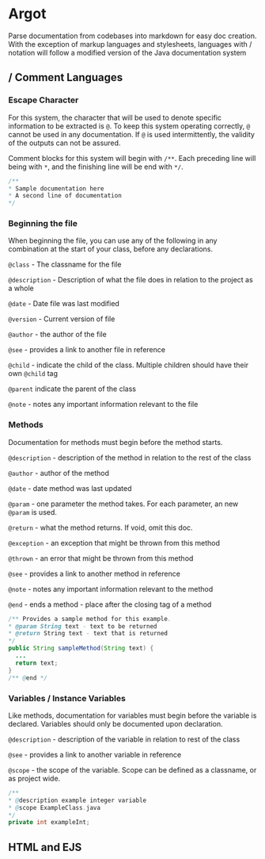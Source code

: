 # Argot
Parse documentation from codebases into markdown for easy doc creation.  With the exception of markup languages and stylesheets, languages with / notation will follow a modified version of the Java documentation system

## / Comment Languages

### Escape Character
For this system, the character that will be used to denote specific information to be extracted is `@`.  To keep this system operating correctly, `@` cannot be used in any documentation.  If `@` is used intermittently, the validity of the outputs can not be assured.

Comment blocks for this system will begin with `/**`.  Each preceding line will being with `*`, and the finishing line will be end with `*/`.

```java
/**
* Sample documentation here
* A second line of documentation
*/
```

### Beginning the file
When beginning the file, you can use any of the following in any combination at the start of your class, before any declarations.

`@class` - The classname for the file

`@description` - Description of what the file does in relation to the project as a whole

`@date` - Date file was last modified

`@version` - Current version of file

`@author` - the author of the file

`@see` - provides a link to another file in reference

`@child` - indicate the child of the class.  Multiple children should have their own `@child` tag

`@parent` indicate the parent of the class

`@note` - notes any important information relevant to the file

### Methods
Documentation for methods must begin before the method starts.

`@description` - description of the method in relation to the rest of the class

`@author` - author of the method

`@date` - date method was last updated

`@param` - one parameter the method takes.  For each parameter, an new `@param` is used.

`@return` - what the method returns. If void, omit this doc.

`@exception` - an exception that might be thrown from this method

`@thrown` - an error that might be thrown from this method

`@see` - provides a link to another method in reference

`@note` - notes any important information relevant to the method

`@end` - ends a method - place after the closing tag of a method

```java
/** Provides a sample method for this example.
* @param String text - text to be returned
* @return String text - text that is returned
*/
public String sampleMethod(String text) {
  ...
  return text;
}
/** @end */
```

### Variables / Instance Variables
Like methods, documentation for variables must begin before the variable is declared.  Variables should only be documented upon declaration.

`@description` - description of the variable in relation to rest of the class

`@see` - provides a link to another variable in reference

`@scope` - the scope of the variable.  Scope can be defined as a classname, or as project wide.

```java
/**
* @description example integer variable
* @scope ExampleClass.java
*/
private int exampleInt;
```

## HTML and EJS
